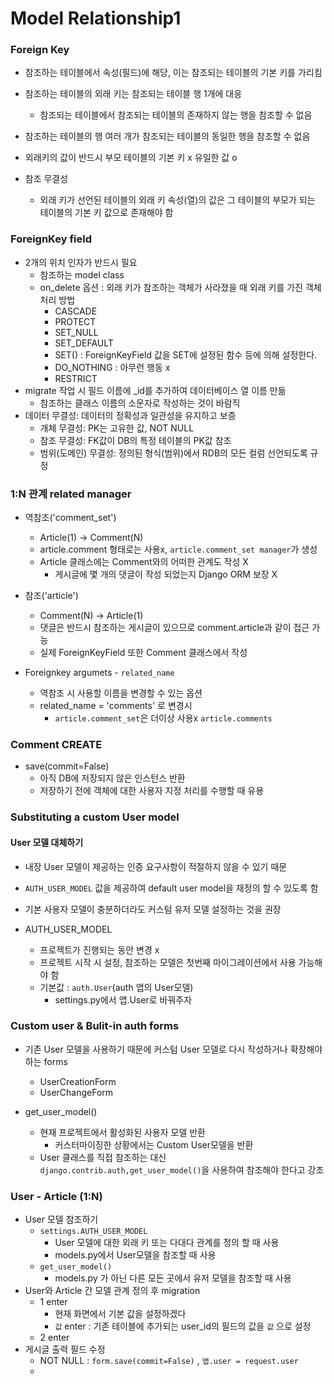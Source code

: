 # Model Relationship1



### Foreign Key

- 참조하는 테이블에서 속성(필드)에 해당, 이는 참조되는 테이블의 기본 키를 가리킴
- 참조하는 테이블의 외래 키는 참조되는 테이블 행 1개에 대응
  - 참조되는 테이블에서 참조되는 테이블의 존재하지 않는 행을 참조할 수 없음
- 참조하는 테이블의 행 여러 개가 참조되는 테이블의 동일한 행을 참조할 수 없음

- 외래키의 값이 반드시 부모 테이블의 기본 키 x 유일한 값 o
- 참조 무결성
  - 외래 키가 선언된 테이블의 외래 키 속성(열)의 값은 그 테이블의 부모가 되는 테이블의 기본 키 값으로 존재해야 함



### ForeignKey field

- 2개의 위치 인자가 반드시 필요
  - 참조하는 model class
  - on_delete 옵션 : 외래 키가 참조하는 객체가 사라졌을 때 외래 키를 가진 객체 처리 방법
    - CASCADE
    - PROTECT
    - SET_NULL
    - SET_DEFAULT
    - SET() : ForeignKeyField 값을 SET에 설정된 함수 등에 의해 설정한다.
    - DO_NOTHING : 아무런 행동 x
    - RESTRICT
- migrate 작업 시 필드 이름에 _id를 추가하여 데이터베이스 열 이름 만듦
  - 참조하는 클래스 이름의 소문자로 작성하는 것이 바람직
- 데이터 무결성: 데이터의 정확성과 일관성을 유지하고 보증
  - 개체 무결성: PK는 고유한 값, NOT NULL
  - 참조 무결성: FK값이 DB의 특정 테이블의 PK값 참조
  - 범위(도메인) 무결성: 정의된 형식(범위)에서 RDB의 모든 컬럼 선언되도록 규정



### 1:N 관계 related manager

- 역참조('comment_set')
  - Article(1) -> Comment(N)
  - article.comment 형태로는 사용x, `article.comment_set manager`가 생성
  - Article 클래스에는 Comment와의 어떠한 관계도 작성 X
    - 게시글에 몇 개의 댓글이 작성 되었는지 Django ORM 보장 X
- 참조('article')
  - Comment(N) -> Article(1)
  - 댓글은 반드시 참조하는 게시글이 있으므로 comment.article과 같이 접근 가능
  - 실제 ForeignKeyField 또한 Comment 클래스에서 작성

- Foreignkey argumets - `related_name`
  - 역참조 시 사용할 이름을 변경할 수 있는 옵션
  - related_name = 'comments' 로 변경시
    - `article.comment_set`은 더이상 사용x `article.comments`





### Comment CREATE

- save(commit=False)
  - 아직 DB에 저장되지 않은 인스턴스 반환
  - 저장하기 전에 객체에 대한 사용자 지정 처리를 수행할 때 유용



### Substituting a custom User model

#### User 모델 대체하기

- 내장 User 모델이 제공하는 인증 요구사항이 적절하지 않을 수 있기 때문
- `AUTH_USER_MODEL` 값을 제공하여 default user model을 재정의 할 수 있도록 함
- 기본 사용자 모델이 충분하더라도 커스텀 유저 모델 설정하는 것을 권장

- AUTH_USER_MODEL
  - 프로젝트가 진행되는 동안 변경 x
  - 프로젝트 시작 시 설정, 참조하는 모델은 첫번째 마이그레이션에서 사용 가능해야 함
  - 기본값 : `auth.User`(auth 앱의 User모델)
    - settings.py에서 앱.User로 바꿔주자



### Custom user & Bulit-in auth forms

- 기존 User 모델을 사용하기 때문에 커스텀 User 모델로 다시 작성하거나 확장해야 하는 forms

  - UserCreationForm
  - UserChangeForm

- get_user_model()

  - 현재 프로젝트에서 활성화된 사용자 모델 반환
    - 커스터마이징한 상황에서는 Custom User모델을 반환
  - User 클래스를 직접 참조하는 대신 `django.contrib.auth,get_user_model()`을 사용하여 참조해야 한다고 강조

  

### User - Article (1:N)

- User 모델 참조하기
  - `settings.AUTH_USER_MODEL`
    - User 모델에 대한 외래 키 또는 다대다 관계를 정의 할 때 사용
    - models.py에서 User모델을 참조할 때 사용
  - `get_user_model()`
    - models.py 가 아닌 다른 모든 곳에서 유저 모델을 참조할 때 사용
- User와 Article 간 모델 관계 정의 후 migration
  - 1 enter
    - 현재 화면에서 기본 값을 설정하겠다
    - `값` enter : 기존 테이블에 추가되는 user_id의 필드의 값을 `값` 으로 설정
  - 2 enter
- 게시글 출력 필드 수정
  - NOT NULL : `form.save(commit=False)` , `앱.user = request.user`
  - 